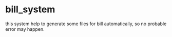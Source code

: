 # bill_system
this system help to generate some files for bill automatically, so no probable error may happen.
